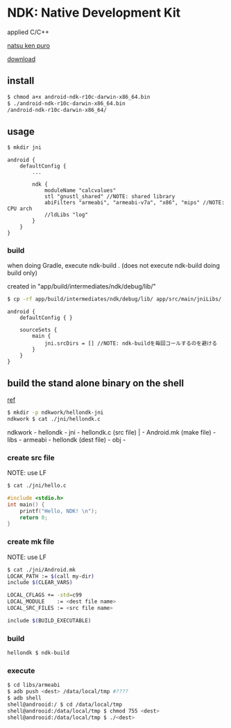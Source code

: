 
NDK: Native Development Kit
========================================

applied C/C++

[natsu ken puro](http://c-loft.com/blog/?p=1882)

[download](https://developer.android.com/tools/sdk/ndk/index.html#Installing)


## install

```sh
$ chmod a+x android-ndk-r10c-darwin-x86_64.bin
$ ./android-ndk-r10c-darwin-x86_64.bin
/android-ndk-r10c-darwin-x86_64/
```


## usage

```sh
$ mkdir jni
```


```java: app/build.gradle
android {
    defaultConfig {
        ...

        ndk {
            moduleName "calcvalues"
            stl "gnustl_shared" //NOTE: shared library
            abiFilters "armeabi", "armeabi-v7a", "x86", "mips" //NOTE: CPU arch
            //ldLibs "log"
        }
    }
}
```

### build

when doing Gradle, execute ndk-build .
(does not execute ndk-build doing build only)

created in "app/build/intermediates/ndk/debug/lib/"

```sh
$ cp -rf app/build/intermediates/ndk/debug/lib/ app/src/main/jniLibs/
```


```java: app/build.gradle
android {
    defaultConfig { }

    sourceSets {
        main {
            jni.srcDirs = [] //NOTE: ndk-buildを毎回コールするのを避ける
        }
    }
}
```

## build the stand alone binary on the shell

[ref](http://cubeundcube.blogspot.jp/2013/06/androidcc.html)


```sh
$ mkdir -p ndkwork/hellondk-jni
ndkwork $ cat ./jni/hellondk.c
```

ndkwork - hellondk - jni - hellondk.c   (src file)
                   |     - Android.mk   (make file)
                   - libs - armeabi - hellondk (dest file)
                   - obj  - <obj files>

### create src file

NOTE: use LF

```sh
$ cat ./jni/hello.c
```

```cpp
#include <stdio.h>
int main() {
    printf("Hello, NDK! \n");
    return 0;
}
```


### create mk file

NOTE: use LF

```sh
$ cat ./jni/Android.mk
LOCAK_PATH := $(call my-dir)
include $(CLEAR_VARS)

LOCAL_CFLAGS += -std=c99
LOCAL_MODULE    := <dest file name>
LOCAL_SRC_FILES := <src file name>

include $(BUILD_EXECUTABLE)
```

### build

```sh
hellondk $ ndk-build
```


### execute

```sh
$ cd libs/armeabi
$ adb push <dest> /data/local/tmp #????
$ adb shell
shell@androoid:/ $ cd /data/local/tmp
shell@androoid:/data/local/tmp $ chmod 755 <dest>
shell@androoid:/data/local/tmp $ ./<dest>
```


